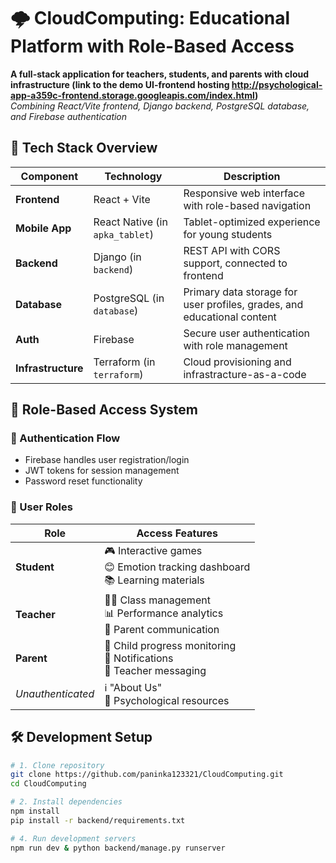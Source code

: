 # 🌩️ CloudComputing: Educational Platform with Role-Based Access

**A full-stack application for teachers, students, and parents with cloud infrastructure (link to the demo UI-frontend hosting http://psychological-app-a359c-frontend.storage.googleapis.com/index.html)**  
*Combining React/Vite frontend, Django backend, PostgreSQL database, and Firebase authentication*

## 🚀 Tech Stack Overview
| Component       | Technology                          | Description                                                                 |
|-----------------|-------------------------------------|-----------------------------------------------------------------------------|
| **Frontend**    | React + Vite                        | Responsive web interface with role-based navigation                         |
| **Mobile App**  | React Native (in `apka_tablet`)     | Tablet-optimized experience for young students                              |
| **Backend**     | Django (in `backend`)               | REST API with CORS support, connected to frontend                           |
| **Database**    | PostgreSQL (in `database`)          | Primary data storage for user profiles, grades, and educational content    |
| **Auth**       | Firebase                            | Secure user authentication with role management                             |
| **Infrastructure** | Terraform (in `terraform`)       | Cloud provisioning and infrastracture-as-a-code                               |

## 👥 Role-Based Access System
### 🔐 Authentication Flow
- Firebase handles user registration/login
- JWT tokens for session management
- Password reset functionality

### 🎯 User Roles
| Role      | Access Features                                                                 |
|-----------|---------------------------------------------------------------------------------|
| **Student** | 🎮 Interactive games<br>😊 Emotion tracking dashboard<br>📚 Learning materials |
| **Teacher** | 👨‍🏫 Class management<br>📊 Performance analytics<br>💬 Parent communication |
| **Parent**  | 👶 Child progress monitoring<br>🔔 Notifications<br>📩 Teacher messaging     |
| *Unauthenticated* | ℹ️ "About Us"<br>🧠 Psychological resources                                |

## 🛠️ Development Setup
```bash
# 1. Clone repository
git clone https://github.com/paninka123321/CloudComputing.git
cd CloudComputing

# 2. Install dependencies
npm install
pip install -r backend/requirements.txt

# 4. Run development servers
npm run dev & python backend/manage.py runserver
